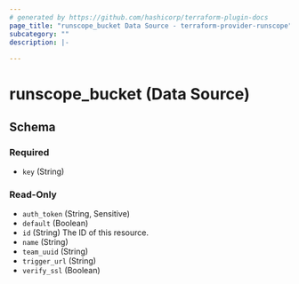 ```yaml
---
# generated by https://github.com/hashicorp/terraform-plugin-docs
page_title: "runscope_bucket Data Source - terraform-provider-runscope"
subcategory: ""
description: |-
  
---
```


# runscope_bucket (Data Source)





<!-- schema generated by tfplugindocs -->
## Schema

### Required

- `key` (String)

### Read-Only

- `auth_token` (String, Sensitive)
- `default` (Boolean)
- `id` (String) The ID of this resource.
- `name` (String)
- `team_uuid` (String)
- `trigger_url` (String)
- `verify_ssl` (Boolean)



